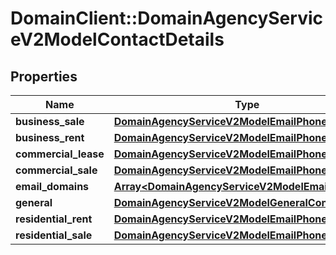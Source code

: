 # DomainClient::DomainAgencyServiceV2ModelContactDetails

## Properties
Name | Type | Description | Notes
------------ | ------------- | ------------- | -------------
**business_sale** | [**DomainAgencyServiceV2ModelEmailPhone**](DomainAgencyServiceV2ModelEmailPhone.md) |  | [optional] 
**business_rent** | [**DomainAgencyServiceV2ModelEmailPhone**](DomainAgencyServiceV2ModelEmailPhone.md) |  | [optional] 
**commercial_lease** | [**DomainAgencyServiceV2ModelEmailPhone**](DomainAgencyServiceV2ModelEmailPhone.md) |  | [optional] 
**commercial_sale** | [**DomainAgencyServiceV2ModelEmailPhone**](DomainAgencyServiceV2ModelEmailPhone.md) |  | [optional] 
**email_domains** | [**Array&lt;DomainAgencyServiceV2ModelEmailDomain&gt;**](DomainAgencyServiceV2ModelEmailDomain.md) |  | [optional] 
**general** | [**DomainAgencyServiceV2ModelGeneralContactDetails**](DomainAgencyServiceV2ModelGeneralContactDetails.md) |  | [optional] 
**residential_rent** | [**DomainAgencyServiceV2ModelEmailPhone**](DomainAgencyServiceV2ModelEmailPhone.md) |  | [optional] 
**residential_sale** | [**DomainAgencyServiceV2ModelEmailPhone**](DomainAgencyServiceV2ModelEmailPhone.md) |  | [optional] 


